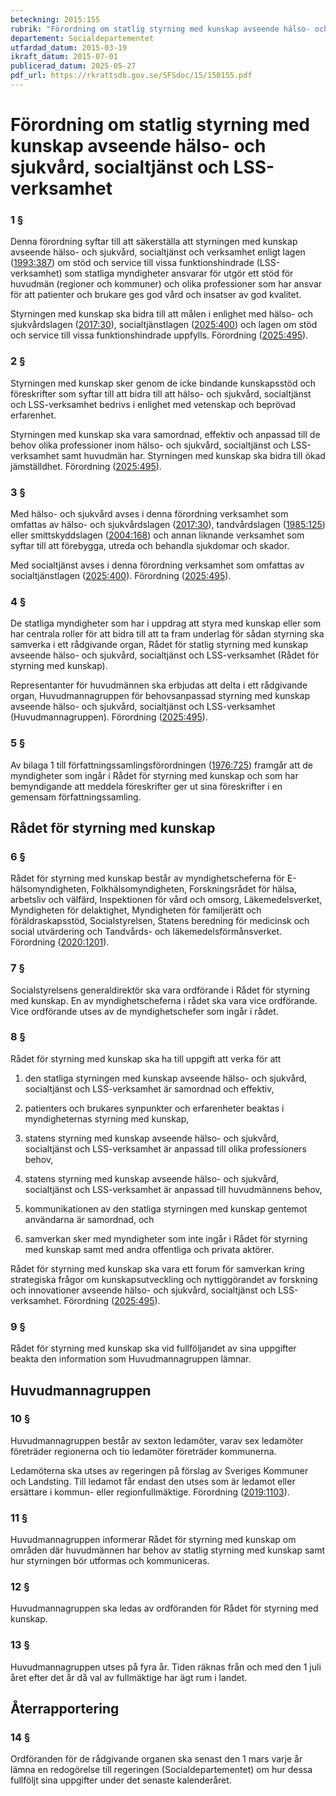 ```yaml
---
beteckning: 2015:155
rubrik: "Förordning om statlig styrning med kunskap avseende hälso- och sjukvård, socialtjänst och LSS-verksamhet"
departement: Socialdepartementet
utfardad_datum: 2015-03-19
ikraft_datum: 2015-07-01
publicerad_datum: 2025-05-27
pdf_url: https://rkrattsdb.gov.se/SFSdoc/15/150155.pdf
---
```


# Förordning om statlig styrning med kunskap avseende hälso- och sjukvård, socialtjänst och LSS-verksamhet

### 1 §

Denna förordning syftar till att säkerställa att styrningen med kunskap avseende hälso- och sjukvård, socialtjänst och verksamhet enligt lagen ([1993:387](https://selex.se/eli/sfs/1993/387)) om stöd och service till vissa funktionshindrade (LSS-verksamhet) som statliga myndigheter ansvarar för utgör ett stöd för huvudmän (regioner och kommuner) och olika professioner som har ansvar för att patienter och brukare ges god vård och insatser av god kvalitet.

Styrningen med kunskap ska bidra till att målen i enlighet med hälso- och sjukvårdslagen ([2017:30](https://selex.se/eli/sfs/2017/30)), socialtjänstlagen ([2025:400](https://selex.se/eli/sfs/2025/400)) och lagen om stöd och service till vissa funktionshindrade uppfylls. Förordning ([2025:495](https://selex.se/eli/sfs/2025/495)).

### 2 §

Styrningen med kunskap sker genom de icke bindande kunskapsstöd och föreskrifter som syftar till att bidra till att hälso- och sjukvård, socialtjänst och LSS-verksamhet bedrivs i enlighet med vetenskap och beprövad erfarenhet.

Styrningen med kunskap ska vara samordnad, effektiv och anpassad till de behov olika professioner inom hälso- och sjukvård, socialtjänst och LSS-verksamhet samt huvudmän har. Styrningen med kunskap ska bidra till ökad jämställdhet. Förordning ([2025:495](https://selex.se/eli/sfs/2025/495)).

### 3 §

Med hälso- och sjukvård avses i denna förordning verksamhet som omfattas av hälso- och sjukvårdslagen ([2017:30](https://selex.se/eli/sfs/2017/30)), tandvårdslagen ([1985:125](https://selex.se/eli/sfs/1985/125)) eller smittskyddslagen ([2004:168](https://selex.se/eli/sfs/2004/168)) och annan liknande verksamhet som syftar till att förebygga, utreda och behandla sjukdomar och skador.

Med socialtjänst avses i denna förordning verksamhet som omfattas av socialtjänstlagen ([2025:400](https://selex.se/eli/sfs/2025/400)). Förordning ([2025:495](https://selex.se/eli/sfs/2025/495)).

### 4 §

De statliga myndigheter som har i uppdrag att styra med kunskap eller som har centrala roller för att bidra till att ta fram underlag för sådan styrning ska samverka i ett rådgivande organ, Rådet för statlig styrning med kunskap avseende hälso- och sjukvård, socialtjänst och LSS-verksamhet (Rådet för styrning med kunskap).

Representanter för huvudmännen ska erbjudas att delta i ett rådgivande organ, Huvudmannagruppen för behovsanpassad styrning med kunskap avseende hälso- och sjukvård, socialtjänst och LSS-verksamhet (Huvudmannagruppen). Förordning ([2025:495](https://selex.se/eli/sfs/2025/495)).

### 5 §

Av bilaga 1 till författningssamlingsförordningen ([1976:725](https://selex.se/eli/sfs/1976/725)) framgår att de myndigheter som ingår i Rådet för styrning med kunskap och som har bemyndigande att meddela föreskrifter ger ut sina föreskrifter i en gemensam författningssamling.

## Rådet för styrning med kunskap

### 6 §

Rådet för styrning med kunskap består av myndighetscheferna för E-hälsomyndigheten, Folkhälsomyndigheten, Forskningsrådet för hälsa, arbetsliv och välfärd, Inspektionen för vård och omsorg, Läkemedelsverket, Myndigheten för delaktighet, Myndigheten för familjerätt och föräldraskapsstöd, Socialstyrelsen, Statens beredning för medicinsk och social utvärdering och Tandvårds- och läkemedelsförmånsverket. Förordning ([2020:1201](https://selex.se/eli/sfs/2020/1201)).

### 7 §

Socialstyrelsens generaldirektör ska vara ordförande i Rådet för styrning med kunskap. En av myndighetscheferna i rådet ska vara vice ordförande. Vice ordförande utses av de myndighetschefer som ingår i rådet.

### 8 §

Rådet för styrning med kunskap ska ha till uppgift att verka för att

1. den statliga styrningen med kunskap avseende hälso- och sjukvård, socialtjänst och LSS-verksamhet är samordnad och effektiv,

2. patienters och brukares synpunkter och erfarenheter beaktas i myndigheternas styrning med kunskap,

3. statens styrning med kunskap avseende hälso- och sjukvård, socialtjänst och LSS-verksamhet är anpassad till olika professioners behov,

4. statens styrning med kunskap avseende hälso- och sjukvård, socialtjänst och LSS-verksamhet är anpassad till huvudmännens behov,

5. kommunikationen av den statliga styrningen med kunskap gentemot användarna är samordnad, och

6. samverkan sker med myndigheter som inte ingår i Rådet för styrning med kunskap samt med andra offentliga och privata aktörer.

Rådet för styrning med kunskap ska vara ett forum för samverkan kring strategiska frågor om kunskapsutveckling och nyttiggörandet av forskning och innovationer avseende hälso- och sjukvård, socialtjänst och LSS-verksamhet. Förordning ([2025:495](https://selex.se/eli/sfs/2025/495)).

### 9 §

Rådet för styrning med kunskap ska vid fullföljandet av sina uppgifter beakta den information som Huvudmannagruppen lämnar.

## Huvudmannagruppen

### 10 §

Huvudmannagruppen består av sexton ledamöter, varav sex ledamöter företräder regionerna och tio ledamöter företräder kommunerna.

Ledamöterna ska utses av regeringen på förslag av Sveriges Kommuner och Landsting. Till ledamot får endast den utses som är ledamot eller ersättare i kommun- eller regionfullmäktige. Förordning ([2019:1103](https://selex.se/eli/sfs/2019/1103)).

### 11 §

Huvudmannagruppen informerar Rådet för styrning med kunskap om områden där huvudmännen har behov av statlig styrning med kunskap samt hur styrningen bör utformas och kommuniceras.

### 12 §

Huvudmannagruppen ska ledas av ordföranden för Rådet för styrning med kunskap.

### 13 §

Huvudmannagruppen utses på fyra år. Tiden räknas från och med den 1 juli året efter det år då val av fullmäktige har ägt rum i landet.

## Återrapportering

### 14 §

Ordföranden för de rådgivande organen ska senast den 1 mars varje år lämna en redogörelse till regeringen (Socialdepartementet) om hur dessa fullföljt sina uppgifter under det senaste kalenderåret.